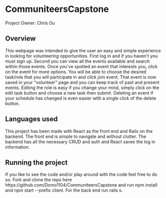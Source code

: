# CommuniteersCapstone
Project Owner: Chris Ou
<br/>
<h2>Overview</h2>
This webpage was intended to give the user an easy and simple experience in looking for volunteering opportunities. First log in and if you haven't you must sign up. Second you can view all the events available and search within those events. Once you've spotted an event that interests you, click on the event for more options. You will be able to choose the desired task/role that you will participate in and click join event. That event is now saved in your "volunteer" page and you can keep track of past and present events. Editing the role is easy if you change your mind, simply click on the edit task button and choose a new task then submit. Deleting an event if your schedule has changed is even easier with a single click of the delete button.

<h2>Languages used</h2>
This project has been made with React as the front end and Rails on the backend. The front end is simple to navigate and without clutter. The backend has all the necessary CRUD and auth and React saves the log in information.

<h2>Running the project</h2>
If you like to see the code and/or play around with the code feel free to do so. Fork and clone the repo here https://github.com/Domo1104/CommuniteersCapstone and run npm install and npm start --prefix client. For the back end run rails s.
